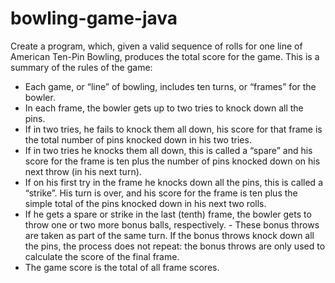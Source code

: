 # bowling-game-java
Create a program, which, given a valid sequence of rolls for one line of American Ten-Pin Bowling, produces the total score for the game. This is a summary of the rules of the game:

+ Each game, or “line” of bowling, includes ten turns, or “frames” for the bowler.
+ In each frame, the bowler gets up to two tries to knock down all the pins.
+ If in two tries, he fails to knock them all down, his score for that frame is the total number of pins knocked down in his two tries.
+ If in two tries he knocks them all down, this is called a “spare” and his score for the frame is ten plus the number of pins knocked down on his next throw (in his next turn).
+ If on his first try in the frame he knocks down all the pins, this is called a “strike”. His turn is over, and his score for the frame is ten plus the simple total of the pins knocked down in his next two rolls.
+ If he gets a spare or strike in the last (tenth) frame, the bowler gets to throw one or two more bonus balls, respectively. - These bonus throws are taken as part of the same turn. If the bonus throws knock down all the pins, the process does not repeat: the bonus throws are only used to calculate the score of the final frame.
+ The game score is the total of all frame scores.
